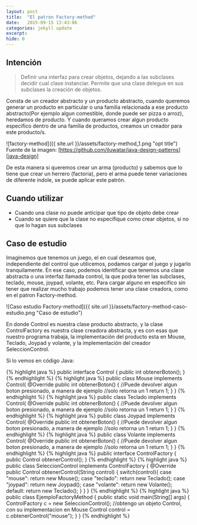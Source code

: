 ```yaml
---
layout: post
title:  "El patron Factory-method"
date:   2015-09-15 13:43:06
categories: jekyll update
excerpt: 
hide: 0
---
```

## Intención ##

>Definir una interfaz para crear objetos, dejando a las subclases decidir cual
clase instanciar. Permite que una clase delegue en sus subclases la creación de
objetos.
>

Consta de un creador abstracto y un producto abstracto, cuando queremos
generar un producto en particular o una familia relacionada a ese producto
abstracto(Por ejemplo algun comestible, donde puede ser pizza o arroz), 
heredamos de producto. Y cuando queramos crear algun producto especifico dentro
de una familia de productos, creamos un creador para este producto/s.

![factory-method]({{ site.url }}/assets/factory-method_1.png "opt title")
Fuente de la imagen: [https://github.com/iluwatar/java-design-patterns][java-design]

De esta manera si queremos crear un arma (producto) y sabemos que lo tiene que
crear un herrero (factoria), pero el arma puede tener variaciones de diferente
indole, se puede aplicar este patrón.

## Cuando utilizar ##

* Cuando una clase no puede anticipar que tipo de objeto debe crear
* Cuando se quiere que la clase no especifique como crear objetos, si no que lo
  hagan sus subclases

## Caso de estudio ##

Imaginemos que tenemos un juego, el en cual deseamos que, independiente del
control que utilicemos, podamos cargar el juego y jugarlo tranquilamente. En
ese caso, podemos identificar que tenemos una clase abstracta o una interfaz
llamada control, la que podra tener las subclases, teclado, mouse, joypad,
volante, etc. Para cargar alguno en especifico sin tener que realizar mucho
trabajo podemos tener una clase creadora, como en el patron Factory-method.

![Caso estudio Factory-method]({{ site.url }}/assets/factory-method-caso-estudio.png "Caso de estudio")

En donde Control es nuestra clase producto abstracto, y la clase ControlFactory
es nuestra clase creadora abstracta, y es con esas que nuestro programa
trabaja, la implementación del producto esta en Mouse, Teclado, Joypad y
volante, y la implementación del creador SeleccionControl.

Si lo vemos en código Java:

{% highlight java %}
public interface Control {
	public int obtenerBoton();
}
{% endhighlight %}
{% highlight java %}
public class Mouse implements Control{
	@Override
	public int obtenerBoton() {
		//Puede devolver algun boton presionado, a manera de ejemplo 
		//solo retorna un 1
		return 1;
	}
}
{% endhighlight %}
{% highlight java %}
public class Teclado implements Control{
	@Override
	public int obtenerBoton() {
		//Puede devolver algun boton presionado, a manera de ejemplo 
		//solo retorna un 1
		return 1;
	}
}
{% endhighlight %}
{% highlight java %}
public class Joypad implements Control{
	@Override
	public int obtenerBoton() {
		//Puede devolver algun boton presionado, a manera de ejemplo 
		//solo retorna un 1
		return 1;
	}
}
{% endhighlight %}
{% highlight java %}
public class Volante implements Control{
	@Override
	public int obtenerBoton() {
		//Puede devolver algun boton presionado, a manera de ejemplo 
		//solo retorna un 1
		return 1;
	}
}
{% endhighlight %}
{% highlight java %}
public interface ControlFactory {
	public Control obtenerControl();
}
{% endhighlight %}
{% highlight java %}
public class SeleccionControl implements ControlFactory {
	@Override
	public Control obtenerControl(String control) {
		switch(control){
			case "mouse":
				return new Mouse();
			case "teclado":
				return new Teclado();
			case "joypad":
				return new Joypad();
			case "volante":
				return new Volante();
			default:
				return new Teclado();
		}
	}
}
{% endhighlight %}
{% highlight java %}
public class EjemploFactoryMethod {
	public static void main(String[] args) {
		ControlFactory c = new SeleccionControl();
		//obtengo un objeto Control, con su implementacion en Mouse
		Control control = c.obtenerControl("mouse");
	}
}
{% endhighlight %}

[java-design]:  https://github.com/iluwatar/java-design-patterns

